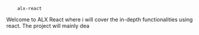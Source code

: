 		alx-react
Welcome to ALX React where i will cover the in-depth functionalities using react.
The project will mainly dea
